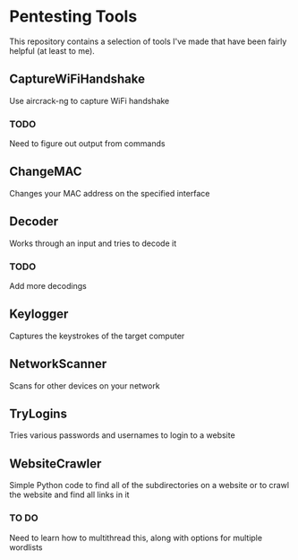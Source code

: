 # Pentesting Tools

This repository contains a selection of tools I've made that have been fairly helpful (at least to me).

## CaptureWiFiHandshake

Use aircrack-ng to capture WiFi handshake

### TODO

Need to figure out output from commands

## ChangeMAC

Changes your MAC address on the specified interface

## Decoder

Works through an input and tries to decode it

### TODO

Add more decodings

## Keylogger

Captures the keystrokes of the target computer

## NetworkScanner

Scans for other devices on your network

## TryLogins

Tries various passwords and usernames to login to a website

## WebsiteCrawler

Simple Python code to find all of the subdirectories on a website or to crawl the website and find all links in it

### TO DO
Need to learn how to multithread this, along with options for multiple wordlists
